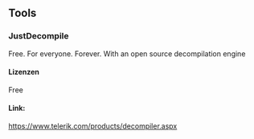## Tools

### JustDecompile

Free. For everyone. Forever.
With an open source decompilation engine

#### Lizenzen

Free

#### Link:

https://www.telerik.com/products/decompiler.aspx
